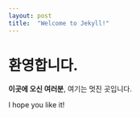 ```yaml
---
layout: post
title:  "Welcome to Jekyll!"
---
```


# 환영합니다. 

**이곳에 오신 여러분**, 여기는 멋진 곳입니다. 

I hope you like it!

